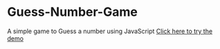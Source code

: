 # Guess-Number-Game
A simple game to Guess a number using JavaScript
[Click here to try the demo](https://timely-cat-1a7888.netlify.app/)
